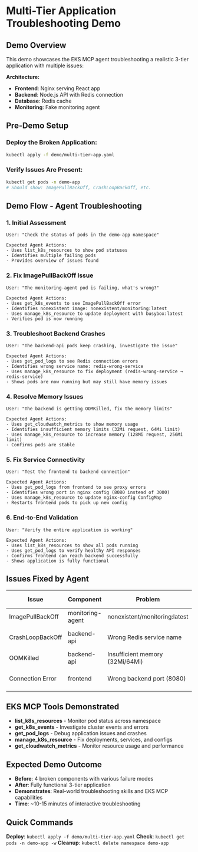 # Multi-Tier Application Troubleshooting Demo

## Demo Overview
This demo showcases the EKS MCP agent troubleshooting a realistic 3-tier application with multiple issues:

**Architecture:**
- **Frontend**: Nginx serving React app
- **Backend**: Node.js API with Redis connection  
- **Database**: Redis cache
- **Monitoring**: Fake monitoring agent

## Pre-Demo Setup

### Deploy the Broken Application:
```bash
kubectl apply -f demo/multi-tier-app.yaml
```

### Verify Issues Are Present:
```bash
kubectl get pods -n demo-app
# Should show: ImagePullBackOff, CrashLoopBackOff, etc.
```

## Demo Flow - Agent Troubleshooting

### 1. **Initial Assessment**
```
User: "Check the status of pods in the demo-app namespace"

Expected Agent Actions:
- Uses list_k8s_resources to show pod statuses
- Identifies multiple failing pods
- Provides overview of issues found
```

### 2. **Fix ImagePullBackOff Issue**
```
User: "The monitoring-agent pod is failing, what's wrong?"

Expected Agent Actions:
- Uses get_k8s_events to see ImagePullBackOff error
- Identifies nonexistent image: nonexistent/monitoring:latest
- Uses manage_k8s_resource to update deployment with busybox:latest
- Verifies pod is now running
```

### 3. **Troubleshoot Backend Crashes**
```
User: "The backend-api pods keep crashing, investigate the issue"

Expected Agent Actions:
- Uses get_pod_logs to see Redis connection errors
- Identifies wrong service name: redis-wrong-service
- Uses manage_k8s_resource to fix deployment (redis-wrong-service → redis-service)
- Shows pods are now running but may still have memory issues
```

### 4. **Resolve Memory Issues**
```
User: "The backend is getting OOMKilled, fix the memory limits"

Expected Agent Actions:
- Uses get_cloudwatch_metrics to show memory usage
- Identifies insufficient memory limits (32Mi request, 64Mi limit)
- Uses manage_k8s_resource to increase memory (128Mi request, 256Mi limit)
- Confirms pods are stable
```

### 5. **Fix Service Connectivity**
```
User: "Test the frontend to backend connection"

Expected Agent Actions:
- Uses get_pod_logs from frontend to see proxy errors
- Identifies wrong port in nginx config (8080 instead of 3000)
- Uses manage_k8s_resource to update nginx-config ConfigMap
- Restarts frontend pods to pick up new config
```

### 6. **End-to-End Validation**
```
User: "Verify the entire application is working"

Expected Agent Actions:
- Uses list_k8s_resources to show all pods running
- Uses get_pod_logs to verify healthy API responses
- Confirms frontend can reach backend successfully
- Shows application is fully functional
```

## Issues Fixed by Agent

| Issue | Component | Problem | Agent Solution |
|-------|-----------|---------|----------------|
| ImagePullBackOff | monitoring-agent | nonexistent/monitoring:latest | Update to busybox:latest |
| CrashLoopBackOff | backend-api | Wrong Redis service name | Fix service name in deployment |
| OOMKilled | backend-api | Insufficient memory (32Mi/64Mi) | Increase to 128Mi/256Mi |
| Connection Error | frontend | Wrong backend port (8080) | Fix nginx config to use port 3000 |

## EKS MCP Tools Demonstrated

- **list_k8s_resources** - Monitor pod status across namespace
- **get_k8s_events** - Investigate cluster events and errors
- **get_pod_logs** - Debug application issues and crashes
- **manage_k8s_resource** - Fix deployments, services, and configs
- **get_cloudwatch_metrics** - Monitor resource usage and performance

## Expected Demo Outcome

- **Before**: 4 broken components with various failure modes
- **After**: Fully functional 3-tier application
- **Demonstrates**: Real-world troubleshooting skills and EKS MCP capabilities
- **Time**: ~10-15 minutes of interactive troubleshooting

## Quick Commands

**Deploy**: `kubectl apply -f demo/multi-tier-app.yaml`
**Check**: `kubectl get pods -n demo-app -w`
**Cleanup**: `kubectl delete namespace demo-app`